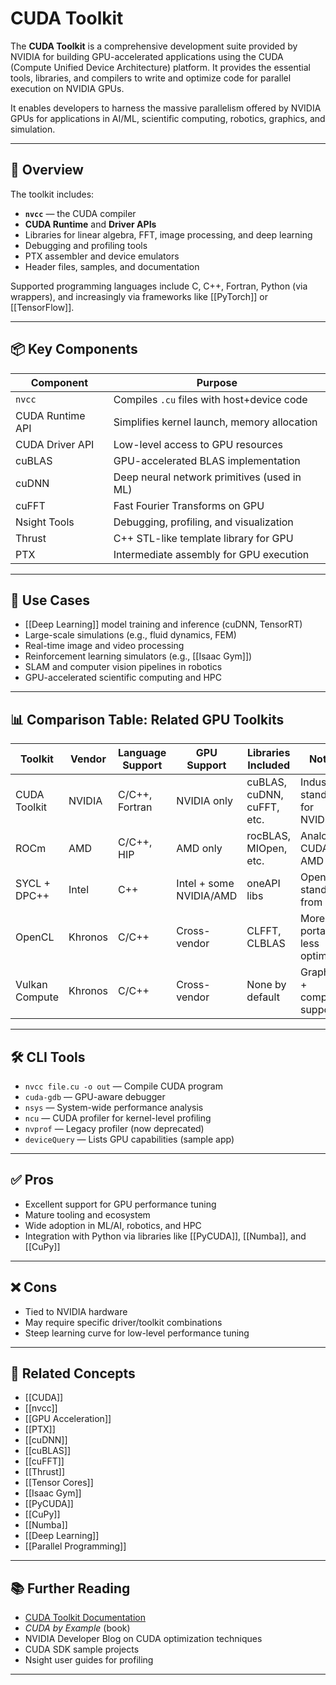 # CUDA Toolkit

The **CUDA Toolkit** is a comprehensive development suite provided by NVIDIA for building GPU-accelerated applications using the CUDA (Compute Unified Device Architecture) platform. It provides the essential tools, libraries, and compilers to write and optimize code for parallel execution on NVIDIA GPUs.

It enables developers to harness the massive parallelism offered by NVIDIA GPUs for applications in AI/ML, scientific computing, robotics, graphics, and simulation.

---

## 🧠 Overview

The toolkit includes:
- **`nvcc`** — the CUDA compiler
- **CUDA Runtime** and **Driver APIs**
- Libraries for linear algebra, FFT, image processing, and deep learning
- Debugging and profiling tools
- PTX assembler and device emulators
- Header files, samples, and documentation

Supported programming languages include C, C++, Fortran, Python (via wrappers), and increasingly via frameworks like [[PyTorch]] or [[TensorFlow]].

---

## 📦 Key Components

| Component        | Purpose                                         |
|------------------|--------------------------------------------------|
| `nvcc`           | Compiles `.cu` files with host+device code      |
| CUDA Runtime API | Simplifies kernel launch, memory allocation     |
| CUDA Driver API  | Low-level access to GPU resources               |
| cuBLAS           | GPU-accelerated BLAS implementation             |
| cuDNN            | Deep neural network primitives (used in ML)     |
| cuFFT            | Fast Fourier Transforms on GPU                  |
| Nsight Tools     | Debugging, profiling, and visualization         |
| Thrust           | C++ STL-like template library for GPU           |
| PTX              | Intermediate assembly for GPU execution         |

---

## 🚀 Use Cases

- [[Deep Learning]] model training and inference (cuDNN, TensorRT)  
- Large-scale simulations (e.g., fluid dynamics, FEM)  
- Real-time image and video processing  
- Reinforcement learning simulators (e.g., [[Isaac Gym]])  
- SLAM and computer vision pipelines in robotics  
- GPU-accelerated scientific computing and HPC

---

## 📊 Comparison Table: Related GPU Toolkits

| Toolkit        | Vendor  | Language Support   | GPU Support  | Libraries Included         | Notes                          |
|----------------|---------|--------------------|--------------|-----------------------------|--------------------------------|
| CUDA Toolkit   | NVIDIA  | C/C++, Fortran     | NVIDIA only  | cuBLAS, cuDNN, cuFFT, etc.  | Industry standard for NVIDIA   |
| ROCm           | AMD     | C/C++, HIP         | AMD only     | rocBLAS, MIOpen, etc.       | Analog to CUDA for AMD         |
| SYCL + DPC++   | Intel   | C++                | Intel + some NVIDIA/AMD | oneAPI libs             | Open standard from Intel       |
| OpenCL         | Khronos | C/C++              | Cross-vendor | CLFFT, CLBLAS               | More portable, less optimized  |
| Vulkan Compute | Khronos | C/C++              | Cross-vendor | None by default             | Graphics + compute support     |

---

## 🛠️ CLI Tools

- `nvcc file.cu -o out` — Compile CUDA program  
- `cuda-gdb` — GPU-aware debugger  
- `nsys` — System-wide performance analysis  
- `ncu` — CUDA profiler for kernel-level profiling  
- `nvprof` — Legacy profiler (now deprecated)  
- `deviceQuery` — Lists GPU capabilities (sample app)

---

## ✅ Pros

- Excellent support for GPU performance tuning  
- Mature tooling and ecosystem  
- Wide adoption in ML/AI, robotics, and HPC  
- Integration with Python via libraries like [[PyCUDA]], [[Numba]], and [[CuPy]]

---

## ❌ Cons

- Tied to NVIDIA hardware  
- May require specific driver/toolkit combinations  
- Steep learning curve for low-level performance tuning

---

## 🔗 Related Concepts

- [[CUDA]]  
- [[nvcc]]  
- [[GPU Acceleration]]  
- [[PTX]]  
- [[cuDNN]]  
- [[cuBLAS]]  
- [[cuFFT]]  
- [[Thrust]]  
- [[Tensor Cores]]  
- [[Isaac Gym]]  
- [[PyCUDA]]  
- [[CuPy]]  
- [[Numba]]  
- [[Deep Learning]]  
- [[Parallel Programming]]

---

## 📚 Further Reading

- [CUDA Toolkit Documentation](https://developer.nvidia.com/cuda-toolkit)  
- *CUDA by Example* (book)  
- NVIDIA Developer Blog on CUDA optimization techniques  
- CUDA SDK sample projects  
- Nsight user guides for profiling

---

